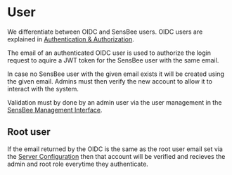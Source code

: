 <a id="ref-user"></a>

# User

We differentiate between OIDC and SensBee users. OIDC users are explained in [Authentication & Authorization](auth.md#ref-auth).

The email of an authenticated OIDC user is used to authorize the login request to aquire a JWT token for the SensBee user with the same email.

In case no SensBee user with the given email exists it will be created using the given email.
Admins must then verify the new account to allow it to interact with the system.

Validation must by done by an admin user via the user management in the [SensBee Management Interface](../user-guide/sbmi.md#sbmi).

## Root user

If the email returned by the OIDC is the same as the root user email set via the [Server Configuration](config.md#config) then that account will be verified and recieves the admin and root role everytime they authenticate.
